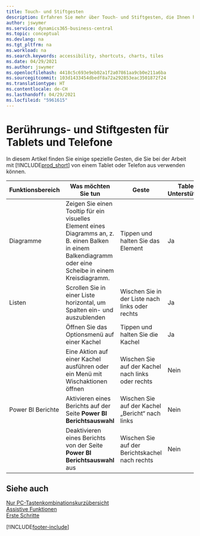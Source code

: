 ```yaml
---
title: Touch- und Stiftgesten
description: Erfahren Sie mehr über Touch- und Stiftgesten, die Ihnen helfen, effizient mit Ihren Daten von Tablets und Telefonen zu arbeiten.
author: jswymer
ms.service: dynamics365-business-central
ms.topic: conceptual
ms.devlang: na
ms.tgt_pltfrm: na
ms.workload: na
ms.search.keywords: accessibility, shortcuts, charts, tiles
ms.date: 04/29/2021
ms.author: jswymer
ms.openlocfilehash: 4418c5c693e9eb02a1f2a07861aa9cb0e211a6ba
ms.sourcegitcommit: 103d1433454dbedf8a72a292853eac3501872f24
ms.translationtype: HT
ms.contentlocale: de-CH
ms.lasthandoff: 04/29/2021
ms.locfileid: "5961615"
---
```

# <a name="touch-and-pen-gestures-for-tablet-and-phones"></a>Berührungs- und Stiftgesten für Tablets und Telefone 

In diesem Artikel finden Sie einige spezielle Gesten, die Sie bei der Arbeit mit [!INCLUDE[prod_short](includes/prod_short.md)] von einem Tablet oder Telefon aus verwenden können.

|Funktionsbereich|Was möchten Sie tun|Geste|Tablet-Unterstützung|Telefon-Unterstützung|
|------------|----------------------|-------|--------------|-------------|
|Diagramme|Zeigen Sie einen Tooltip für ein visuelles Element eines Diagramms an, z. B. einen Balken in einem Balkendiagramm oder eine Scheibe in einem Kreisdiagramm.|Tippen und halten Sie das Element|Ja|Ja|
|Listen|Scrollen Sie in einer Liste horizontal, um Spalten ein- und auszublenden|Wischen Sie in der Liste nach links oder rechts|Ja|Nein|
||Öffnen Sie das Optionsmenü auf einer Kachel|Tippen und halten Sie die Kachel|Ja|Ja|
||Eine Aktion auf einer Kachel ausführen oder ein Menü mit Wischaktionen öffnen |Wischen Sie auf der Kachel nach links oder rechts|Nein|Ja|
|Power BI Berichte|Aktivieren eines Berichts auf der Seite **Power BI Berichtsauswahl** |Wischen Sie auf der Kachel „Bericht“ nach links|Nein|Ja|
||Deaktivieren eines Berichts von der Seite **Power BI Berichtsauswahl** aus |Wischen Sie auf der Berichtskachel nach rechts|Nein|Ja|

<!-- ## Charts

Business Central built-in charts display useful information about business data and KPIs. You can get additional information about the data by using the tooltips that are available on top of the data. To access a tooltip, tap and hold or hover over the data.

-->

## <a name="see-also"></a>Siehe auch

[Nur PC-Tastenkombinationskurzübersicht](keyboard-shortcuts-cheatsheet.md)  
[Assistive Funktionen](ui-accessibility.md)  
[Erste Schritte](product-get-started.md)  

[!INCLUDE[footer-include](includes/footer-banner.md)]